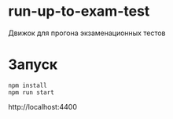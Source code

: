 # run-up-to-exam-test
Движок для прогона экзаменационных тестов

# Запуск

~~~shell
npm install
npm run start
~~~

http://localhost:4400
